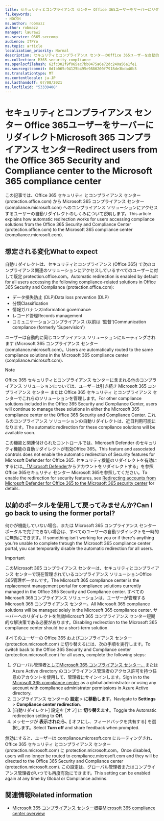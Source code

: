 ```yaml
---
title: セキュリティとコンプライアンス センター Office 365ユーザーをサーバーにリダイレクトMicrosoft 365 コンプライアンス センター
f1.keywords:
- NOCSH
ms.author: robmazz
author: robmazz
manager: laurawi
ms.service: O365-seccomp
audience: ITPro
ms.topic: article
localization_priority: Normal
description: セキュリティとコンプライアンス センターのOffice 365ユーザーを自動的にユーザーにリダイレクトする方法Microsoft 365 コンプライアンス センター。。
ms.collection: M365-security-compliance
ms.openlocfilehash: 62fc302f9f065ac7bb0475a6e72dc240a56a1fe1
ms.sourcegitcommit: 0d1b065c94125b495e9886200f7918de3bda40b3
ms.translationtype: MT
ms.contentlocale: ja-JP
ms.lasthandoff: 07/08/2021
ms.locfileid: "53339408"
---
```

# <a name="redirect-users-from-the-office-365-security-and-compliance-center-to-the-microsoft-365-compliance-center"></a><span data-ttu-id="74149-103">セキュリティとコンプライアンス センター Office 365ユーザーをサーバーにリダイレクトMicrosoft 365 コンプライアンス センター</span><span class="sxs-lookup"><span data-stu-id="74149-103">Redirect users from the Office 365 Security and Compliance center to the Microsoft 365 compliance center</span></span>

<span data-ttu-id="74149-104">この記事では、Office 365 セキュリティ とコンプライアンス センター (protection.office.com) から Microsoft 365 コンプライアンス センター (compliance.microsoft.com) へのコンプライアンス ソリューションにアクセスするユーザーの自動リダイレクトのしくみについて説明します。</span><span class="sxs-lookup"><span data-stu-id="74149-104">This article explains how automatic redirection works for users accessing compliance solutions from the Office 365 Security and Compliance Center (protection.office.com) to the Microsoft 365 compliance center (compliance.microsoft.com).</span></span>

## <a name="what-to-expect"></a><span data-ttu-id="74149-105">想定される変化</span><span class="sxs-lookup"><span data-stu-id="74149-105">What to expect</span></span>

<span data-ttu-id="74149-106">自動リダイレクトは、セキュリティとコンプライアンス (Office 365) で次のコンプライアンス関連のソリューションにアクセスしているすべてのユーザーに対して既定 protection.office.com。</span><span class="sxs-lookup"><span data-stu-id="74149-106">Automatic redirection is enabled by default for all users accessing the following compliance-related solutions in Office 365 Security and Compliance (protection.office.com):</span></span>

- <span data-ttu-id="74149-107">データ損失防止 (DLP)</span><span class="sxs-lookup"><span data-stu-id="74149-107">Data loss prevention (DLP)</span></span>
- <span data-ttu-id="74149-108">分類</span><span class="sxs-lookup"><span data-stu-id="74149-108">Classification</span></span>
- <span data-ttu-id="74149-109">情報ガバナンス</span><span class="sxs-lookup"><span data-stu-id="74149-109">Information governance</span></span>
- <span data-ttu-id="74149-110">レコード管理</span><span class="sxs-lookup"><span data-stu-id="74149-110">Records management</span></span>
- <span data-ttu-id="74149-111">コミュニケーションコンプライアンス (以前は '監督')</span><span class="sxs-lookup"><span data-stu-id="74149-111">Communication compliance (formerly 'Supervision')</span></span>

<span data-ttu-id="74149-112">ユーザーは自動的に同じコンプライアンス ソリューションにルーティングされます (Microsoft 365 コンプライアンス センター (compliance.microsoft.com)。</span><span class="sxs-lookup"><span data-stu-id="74149-112">Users are automatically routed to the same compliance solutions in the Microsoft 365 compliance center (compliance.microsoft.com).</span></span>

> [!NOTE]
> <span data-ttu-id="74149-113">Office 365 セキュリティとコンプライアンス センターに含まれる他のコンプライアンス ソリューションについては、ユーザーは引き続き Microsoft 365 コンプライアンス センター または Office 365 セキュリティ とコンプライアンス センターでこれらのソリューションを管理します。</span><span class="sxs-lookup"><span data-stu-id="74149-113">For other compliance solutions included in the Office 365 Security and Compliance Center, users will continue to manage these solutions in either the Microsoft 365 compliance center or the Office 365 Security and Compliance Center.</span></span> <span data-ttu-id="74149-114">これらのコンプライアンス ソリューションの自動リダイレクトは、近日利用可能になります。</span><span class="sxs-lookup"><span data-stu-id="74149-114">The automatic redirection for these compliance solutions will be available soon.</span></span>

<span data-ttu-id="74149-115">この機能と関連付けられたコントロールでは、Microsoft Defender のセキュリティ機能の自動リダイレクトが有効Office 365。</span><span class="sxs-lookup"><span data-stu-id="74149-115">This feature and associated controls does not enable the automatic redirection of Security features for Microsoft Defender for Office 365.</span></span> <span data-ttu-id="74149-116">セキュリティ機能のリダイレクトを有効にするには[、「Microsoft Defender](/microsoft-365/security/defender/microsoft-365-security-mdo-redirection)からアカウントをリダイレクトする」を参照Office 365セキュリティ センター Microsoft 365を参照してください。</span><span class="sxs-lookup"><span data-stu-id="74149-116">To enable the redirection for security features, see [Redirecting accounts from Microsoft Defender for Office 365 to the Microsoft 365 security center](/microsoft-365/security/defender/microsoft-365-security-mdo-redirection) for details.</span></span>

## <a name="can-i-go-back-to-using-the-former-portal"></a><span data-ttu-id="74149-117">以前のポータルを使用して戻ってみませんか?</span><span class="sxs-lookup"><span data-stu-id="74149-117">Can I go back to using the former portal?</span></span>

<span data-ttu-id="74149-118">何かが機能していない場合、または Microsoft 365 コンプライアンス センター ポータルで完了できない場合は、すべてのユーザーの自動リダイレクトを一時的に無効にできます。</span><span class="sxs-lookup"><span data-stu-id="74149-118">If something isn't working for you or if there's anything you're unable to complete through the Microsoft 365 compliance center portal, you can temporarily disable the automatic redirection for all users.</span></span>

> [!IMPORTANT]
> <span data-ttu-id="74149-119">このMicrosoft 365 コンプライアンス センターは、セキュリティとコンプライアンス センターで現在管理されているコンプライアンス ソリューションOffice 365管理ポータルです。</span><span class="sxs-lookup"><span data-stu-id="74149-119">The Microsoft 365 compliance center is the replacement management portal for compliance solutions currently managed in the Office 365 Security and Compliance center.</span></span> <span data-ttu-id="74149-120">すべてのMicrosoft 365コンプライアンス ソリューションは、ユーザーが管理するMicrosoft 365 コンプライアンス センター。</span><span class="sxs-lookup"><span data-stu-id="74149-120">All Microsoft 365 compliance solutions will be managed solely in the Microsoft 365 compliance center.</span></span> <span data-ttu-id="74149-121">サーバーへのリダイレクトを無効Microsoft 365 コンプライアンス センター短期的な解決策である必要があります。</span><span class="sxs-lookup"><span data-stu-id="74149-121">Disabling redirection to the Microsoft 365 compliance center should be a short-term solution.</span></span>

<span data-ttu-id="74149-122">すべてのユーザーの Office 365 およびコンプライアンス センター (protection.microsoft.com) に切り替えるには、次の手順を実行します。</span><span class="sxs-lookup"><span data-stu-id="74149-122">To switch back to the Office 365 Security and Compliance center (protection.microsoft.com) for all users, complete the following steps:</span></span>

1. <span data-ttu-id="74149-123">グローバル管理者[としてMicrosoft 365 コンプライアンス センター、](https://compliance.microsoft.com)または Azure Active directory のコンプライアンス管理者のアクセス許可を持つ任意のアカウントを使用して、管理者にサインインします。</span><span class="sxs-lookup"><span data-stu-id="74149-123">Sign in to the [Microsoft 365 compliance center](https://compliance.microsoft.com) as a global administrator or using any account with compliance administrator permissions in Azure Active directory.</span></span>
2. <span data-ttu-id="74149-124">コンプライアンス センターの **設定**  >  **に移動します**。</span><span class="sxs-lookup"><span data-stu-id="74149-124">Navigate to **Settings** > **Compliance center redirection**.</span></span>
3. <span data-ttu-id="74149-125">[自動リダイレクト] 設定を [オフ] に **切り替えます**。</span><span class="sxs-lookup"><span data-stu-id="74149-125">Toggle the Automatic redirection setting to **Off**.</span></span>
4. <span data-ttu-id="74149-126">メッセージが **表示されたら、[** オフにし、フィードバックを共有する] を選択します。</span><span class="sxs-lookup"><span data-stu-id="74149-126">Select **Turn off** and share feedback when prompted.</span></span>

<span data-ttu-id="74149-127">無効にすると、ユーザーは compliance.microsoft.com にルーティングされ、Office 365 セキュリティ とコンプライアンス センター (protection.microsoft.com) に protection.microsoft.com。</span><span class="sxs-lookup"><span data-stu-id="74149-127">Once disabled, users will no longer be routed to compliance.microsoft.com and they will be directed to the Office 365 Security and Compliance center (protection.microsoft.com).</span></span> <span data-ttu-id="74149-128">この設定は、グローバル管理者またはコンプライアンス管理者がいつでも再度有効にできます。</span><span class="sxs-lookup"><span data-stu-id="74149-128">This setting can be enabled again at any time by Global or Compliance admins.</span></span>

## <a name="related-information"></a><span data-ttu-id="74149-129">関連情報</span><span class="sxs-lookup"><span data-stu-id="74149-129">Related information</span></span>

- [<span data-ttu-id="74149-130">Microsoft 365 コンプライアンス センター概要</span><span class="sxs-lookup"><span data-stu-id="74149-130">Microsoft 365 compliance center overview</span></span>](/microsoft-365/compliance/microsoft-365-compliance-center)
